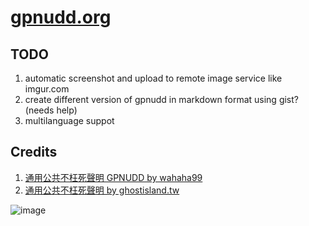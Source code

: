 [gpnudd.org](gpnudd.org)
==========

TODO
----

1. automatic screenshot and upload to remote image service like imgur.com
2. create different version of gpnudd in markdown format using gist? (needs help)
3. multilanguage suppot


Credits
-------
1. [通用公共不枉死聲明 GPNUDD by wahaha99](http://www.ptt.cc/bbs/PublicIssue/M.1398763368.A.71C.html)
2. [通用公共不枉死聲明 by ghostisland.tw](http://gpnudd.ghostisland.tw/)


![image](http://i.imgur.com/i5e62nT.jpg)
